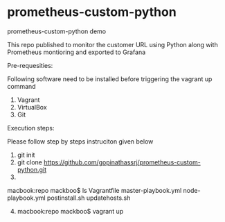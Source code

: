 # prometheus-custom-python
prometheus-custom-python demo

This repo published to monitor the customer URL using Python along with Prometheus montioring and exported to Grafana


Pre-requesities:

Following software need to be installed before triggering the vagrant up command

1. Vagrant
2. VirtualBox 
3. Git

Execution steps: 

Please follow step by steps instruciton given below
1. git init 
2. git clone https://github.com/gopinathassrj/prometheus-custom-python.git
3. 
macbook:repo mackboo$ ls
Vagrantfile	master-playbook.yml	node-playbook.yml	postinstall.sh		updatehosts.sh

4. macbook:repo mackboo$ vagrant up
